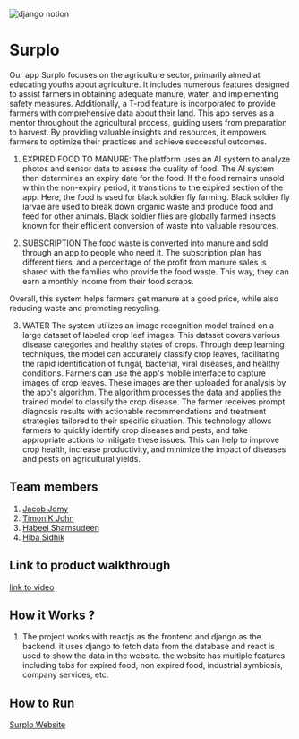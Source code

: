 
![django notion](https://github.com/TH-Activities/saturday-hack-night-template/assets/117498997/2db31367-8f96-4e88-8a8d-a1a75936204d)




# Surplo
Our app Surplo focuses on the agriculture sector, primarily aimed at educating youths about agriculture. It includes numerous features designed to assist farmers in obtaining adequate manure, water, and implementing safety measures. Additionally, a T-rod feature is incorporated to provide farmers with comprehensive data about their land.
This app serves as a mentor throughout the agricultural process, guiding users from preparation to harvest. By providing valuable insights and resources, it empowers farmers to optimize their practices and achieve successful outcomes.

1. EXPIRED FOOD TO MANURE:
The platform uses an AI system to analyze photos and sensor data to assess the quality of food. The AI system then determines an expiry date for the food.
If the food remains unsold within the non-expiry period, it transitions to the expired section of the app. Here, the food is used for black soldier fly farming.
Black soldier fly larvae are used to break down organic waste and produce food and feed for other animals. Black soldier flies are globally farmed insects known for their efficient conversion of waste into valuable resources.

2. SUBSCRIPTION
The food waste is converted into manure and sold through an app to people who need it. The subscription plan has different tiers, and a percentage of the profit from manure sales is shared with the families who provide the food waste. This way, they can earn a monthly income from their food scraps.

Overall, this system helps farmers get manure at a good price, while also reducing waste and promoting recycling.

3. WATER
The system utilizes an image recognition model trained on a large dataset of labeled crop leaf images.
This dataset covers various disease categories and healthy states of crops.
Through deep learning techniques, the model can accurately classify crop leaves, facilitating the rapid identification of fungal, bacterial, viral diseases, and healthy conditions.
Farmers can use the app's mobile interface to capture images of crop leaves. These images are then uploaded for analysis by the app's algorithm.
The algorithm processes the data and applies the trained model to classify the crop disease.
The farmer receives prompt diagnosis results with actionable recommendations and treatment strategies tailored to their specific situation.
This technology allows farmers to quickly identify crop diseases and pests, and take appropriate actions to mitigate these issues. This can help to improve crop health, increase productivity, and minimize the impact of diseases and pests on agricultural yields.

## Team members
1. [Jacob Jomy](https://github.com/jacobjomy)
2. [Timon K John](https://github.com/tims-exe)
3. [Habeel Shamsudeen](https://github.com/habeel-shamsudeen)
4. [Hiba Sidhik](https://github.com/hibasidhik34)
## Link to product walkthrough
[link to video](https://youtu.be/enYSigix9mc)
## How it Works ?
1. The project works with reactjs as the frontend and django as the backend. it uses django to fetch data from the database and react is used to show the data in the website. the website has multiple features including tabs for expired food, non expired food, industrial symbiosis, company services, etc.
## How to Run
[Surplo Website](https://saturday-hack-night-ubt3.vercel.app/)
